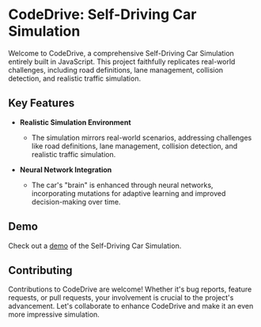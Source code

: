 # CodeDrive: Self-Driving Car Simulation

Welcome to CodeDrive, a comprehensive Self-Driving Car Simulation entirely built in JavaScript. This project faithfully replicates real-world challenges, including road definitions, lane management, collision detection, and realistic traffic simulation.

## Key Features

- **Realistic Simulation Environment**
  - The simulation mirrors real-world scenarios, addressing challenges like road definitions, lane management, collision detection, and realistic traffic simulation.

- **Neural Network Integration**
  - The car's "brain" is enhanced through neural networks, incorporating mutations for adaptive learning and improved decision-making over time.

## Demo

Check out a [demo](https://drive.google.com/file/d/1yR0K3Rzf6fP1ZXNaYypLUC7T0hYarmTl/view?usp=sharing) of the Self-Driving Car Simulation.

## Contributing

Contributions to CodeDrive are welcome! Whether it's bug reports, feature requests, or pull requests, your involvement is crucial to the project's advancement. Let's collaborate to enhance CodeDrive and make it an even more impressive simulation.

